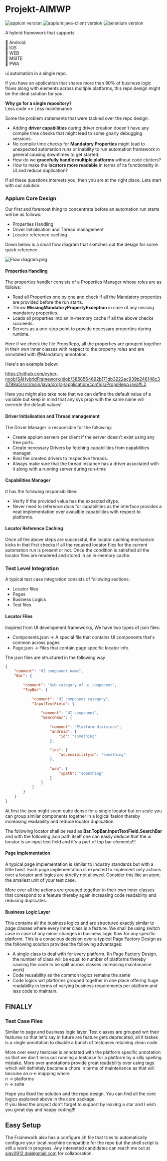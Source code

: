 # Projekt-AIMWP
![appium version](https://img.shields.io/badge/appium-2.0.1-brightgreen)
![appium:java-client version](https://img.shields.io/badge/appium_java_client-2.0.5-brightgreen)
![selenium version](https://img.shields.io/badge/selenium-4.10.0-brightgreen)

A hybrid framework that supports  

:superhero: Android  
:superhero: IOS  
:superhero: WEB  
:superhero: MSITE  
:superhero: PWA  

ui automation in a single repo.

If you have an application that shares more than 80% of business logic flows along 
with elements across multiple platforms, this repo design might be the ideal solution 
for you.

**Why go for a single repository?**  
Less code == Less maintenance

Some the problem statements that were tackled over the repo design:
* Adding **driver capabilities** during driver creation doesn't have any compile time checks 
that might lead to some gnarly debugging sessions.
* No compile time checks for **Mandatory Properties** might lead to unexpected 
automation runs or inability to run automation framework in general causing 
downtimes to get started.
* How do we **gracefully handle multiple platforms** without code clutters?
* How to make the **locators more readable** in terms of its functionality in UI and reduce duplication?

If all these questions interests you, then you are at the right place. Lets start with our solution.

### Appium Core Design

Our first and foremost thing to concentrate before an automation run starts will be as follows:
* Properties Handling
* Driver Initialisation and Thread management
* Locator reference caching

Down below is a small flow diagram that sketches out the design for some quick reference

![Flow diagram.png](https://github.com/cyber-noob/Projekt-AIMWP/blob/master/imgs/Flow%20diagram.png)

#### Properties Handling

The properties handler consists of a Properties Manager whose roles are as follows:
* Read all Properties one by one and check if all the Mandatory properties are 
provided before the run starts.
* Throw **MissingMandatoryPropertyException** in case of any missing mandatory properties.
* Loads all properties into an in-memory cache if all the above checks succeeds.
* Servers as a one-stop point to provide necessary properties during runtime.

Here if we check the file PropsRepo, all the properties are grouped together in their 
own inner classes with respect to the property roles and are annotated with @Mandatory annotation.

Here's an example below:

https://github.com/cyber-noob/SAHybridFramework/blob/3858564692b171db3222ec939b246146c34798a5/src/main/java/org/aj/application/configs/PropsRepo.java#L2

Here you might also take note that we can define the default value of a variable but 
keep in mind that any sys prop with the same name will override the default values!

#### Driver Initialisation and Thread management

The Driver Manager is responsible for the following:
* Create appium servers per client if the server doesn't exist using any free ports.
* Create necessary Drivers by fetching capabilities from capabilities manager.
* Bind the created drivers to respective threads.
* Always make sure that the thread instance has a driver associated with it along 
with a running server during run-time

#### Capabilities Manager

It has the following responsibilities:
* Verify if the provided value has the expected dtype.
* Never need to reference docs for capabilities as the interface provides a neat 
implementation over avaialble capabilities with respect to platforms.

#### Locator Reference Caching

Once all the above steps are successful, the locator caching mechanism kicks in 
that first checks if all the required locator files for the current automation run is present or not.
Once the condition is satisfied all the locator files are rendered and stored in an in-memory cache.

### Test Level Integration

A typical test case integration consists of following sections:
* Locator files
* Pages
* Business Logics
* Test files

#### Locator Files

Inspired from UI development frameworks, We have two types of json files:
* Components.json -> A special file that contains UI components that's common across pages
* Page.json -> Files that contain page specific locator info.

The json files are structured in the following way

```json
{
    "comment": "UI component name", 
    "Bar": {
        
        "comment": "Sub category of ui component",
        "TopBar": {
            
            "comment": "UI component category",
            "InputTextField": {
                
                "comment": "UI component",
                "SearchBar": {
                    
                    "comment": "Platform divisions",
                    "android": {
                        "id": "something"
                    },
                    
                    "ios": {
                        "accessibilityid": "something"
                    },
                    
                    "web": {
                        "xpath": "something"
                    }
                }
            }
        }
    }
}
```

At first the json might seem quite dense for a single locator but on scale you can group 
similar components together in a logical fasion thereby increasing readability and reduce locator 
duplication.

The following locator shall be read as **Bar.TopBar.InputTextField.SearchBar** and with the 
following json path itself one can easily deduce that the ui locator is an input text field and
it's a part of top bar elements!!!

#### Page Implementation

A typical page implementation is similar to industry standards but with a little twist.
Each page implementation is expected to implement only actions over a locator and logics are strictly not allowed.
Consider this like an atom, the smallest unit of your test case.

More over all the actions are grouped together in their own inner classes that corespond to a feature thereby 
again increasing code readability and reducing duplicates.

#### Business Logic Layer

This contains all the business logics and are structured exactly similar to page classes where every
inner class is a feature. We shall be using switch case in case of any minor changes in business logic flow for any specific platform.
This is a conscious decision over a typical Page Factory Design as the following solution provides the following advantages:
* A single class to deal with for every platform. (In Page Factory Design, the number of class will be equal to number of platforms thereby 
causing the code to be split across classes increasing maintanance work)
* Code reusability as the common logics remains the same
* Code logics wrt platforms grouped together in one place offering huge readability in terms of varying business requirements per platform and 
less code to maintain.

## FINALLY
### Test Case Files

Similar to page and business logic layer, Test classes are grouped wrt their features so that let's say in future are feature gets deprecated,
all it taskes is a single annotation to disable a bunch of testcases retaining clean code.

More over every testcase is annotated with the platform specific annotation so that we don't miss out running a testcase for a platform by a silly spelling mistake.
More over annotations provide great readability over using tags which will definitely become a chore in terms of maintenance as that will become an n-n mapping where  
n -> platforms  
n -> suite

Hope you liked the solution and the repo design. You can find all the core logics explained above in the core package.  
If you liked the project don't forget to support by leaving a star and I wish you great day and happy coding!!!

## Easy Setup

The Framework also has a configure.sh file that tries to automatically configure your local machine compatible for the repo but the shell script is still a work in progress.
Any interested candidates can reach me out at ajay0912.dpi@gmail.com for collaboration.
